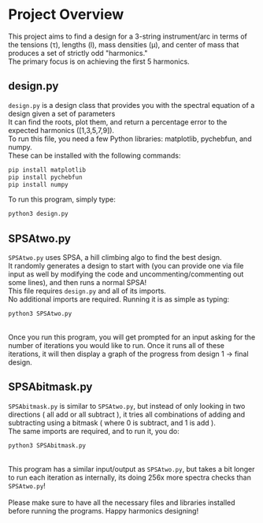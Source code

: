 # Project Overview

This project aims to find a design for a 3-string instrument/arc in terms of the tensions (τ), lengths (l), mass densities (μ), and center of mass that produces a set of strictly odd "harmonics." <br>
The primary focus is on achieving the first 5 harmonics.

## design.py

`design.py` is a design class that provides you with the spectral equation of a design given a set of parameters<br>
It can find the roots, plot them, and return a percentage error to the expected harmonics ([1,3,5,7,9]). <br>
To run this file, you need a few Python libraries: matplotlib, pychebfun, and numpy. <br>
These can be installed with the following commands:

```sh
pip install matplotlib
pip install pychebfun
pip install numpy
```
To run this program, simply type:
```sh
python3 design.py
```
## SPSAtwo.py


`SPSAtwo.py` uses SPSA, a hill climbing algo to find the best design. <br>
It randomly generates a design to start with (you can provide one via file input as well by modifying the code and uncommenting/commenting out some lines), and then runs a normal SPSA! 
<br> This file requires `design.py` and all of its imports. 
<br>No additional imports are required. Running it is as simple as typing:
```sh
python3 SPSAtwo.py
```
<br> Once you run this program, you will get prompted for an input asking for the number of iterations you would like to run. Once it runs all of these iterations, it will then display a graph of the progress from design 1 -> final design.
## SPSAbitmask.py

`SPSAbitmask.py` is similar to `SPSAtwo.py`, but instead of only looking in two directions ( all add or all subtract ), it tries all combinations of adding and subtracting using a bitmask ( where 0 is subtract, and 1 is add ). <br>
The same imports are required, and to run it, you do:

```sh
python3 SPSAbitmask.py
```
<br> This program has a similar input/output as `SPSAtwo.py`, but takes a bit longer to run each iteration as internally, its doing 256x more spectra checks than `SPSAtwo.py`!
<br><br>
Please make sure to have all the necessary files and libraries installed before running the programs. Happy harmonics designing!
